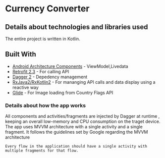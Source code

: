 # Currency Converter

## Details about technologies and libraries used 

The entire project is written in Kotlin.

## Built With

* [Android Architecture Components](https://developer.android.com/topic/libraries/architecture) - ViewModel,Livedata
* [Retrofit 2.3](https://square.github.io/retrofit/) - For calling API
* [Dagger 2](https://github.com/google/dagger) - Depedency management 
* [RxJava2/RxKotlin2](https://github.com/ReactiveX/RxKotlin) - For mananging API calls and data display using a reactive way
* [Glide](https://github.com/bumptech/glide) - For Image loading from Country Flags API

### Details about how the app works 

All components and activities/fragments are injected by Dagger at runtime , keeping an overall low-memory and CPU consumption on the traget device.
The app uses MVVM architecture with a single activity and a single fragment. It follows the guidelines set by Google regarding the MVVM architecture

```
Every flow in the application should have a single activity with multiple fragments for that flow.
```
